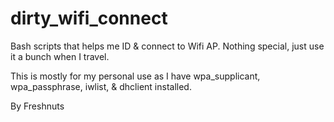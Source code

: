 # dirty_wifi_connect
Bash scripts that helps me ID &amp; connect to Wifi AP. Nothing special, just use it a bunch when I travel.

This is mostly for my personal use as I have wpa_supplicant, wpa_passphrase, iwlist, & dhclient installed. 

By Freshnuts
